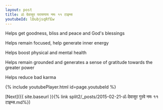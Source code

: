 ```yaml
---
layout: post
title: ॐ देवासुर परायणाय नमः ११ टाइम्स
youtubeId: lDubjsqRfEw
---
```

 
 
Helps get goodness, bliss and peace and God's blessings
 
Helps remain focused, help generate inner energy 
 
Helps boost physical and mental health 
 
Helps remain grounded and generates a sense of gratitude towards the greater power 
 
Helps reduce bad karma
 
 
 
 


{% include youtubePlayer.html id=page.youtubeId %}
 
[Next]({{ site.baseurl }}{% link  split2/_posts/2015-02-21-ॐ देवासुर गुरवे नमः ११ टाइम्स.md%})
 
